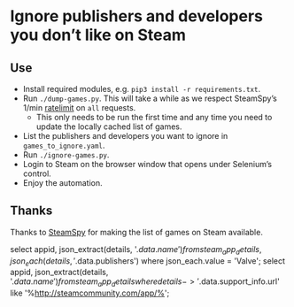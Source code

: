 # Ignore publishers and developers you don’t like on Steam

## Use

* Install required modules, e.g. `pip3 install -r requirements.txt`.
* Run `./dump-games.py`. This will take a while as we respect SteamSpy’s 1/min [ratelimit](https://steamspy.com/api.php) on `all` requests.
    * This only needs to be run the first time and any time you need to update the locally cached list of games.
* List the publishers and developers you want to ignore in `games_to_ignore.yaml`.
* Run `./ignore-games.py`.
* Login to Steam on the browser window that opens under Selenium’s control.
* Enjoy the automation.

## Thanks

Thanks to [SteamSpy](https://steamspy.com) for making the list of games on Steam available.



select appid, json_extract(details, '$.data.name') from steam_app_details, json_each(details, '$.data.publishers') where json_each.value = 'Valve';
select appid, json_extract(details, '$.data.name') from steam_app_details where details -> '$.data.support_info.url' like '%http://steamcommunity.com/app/%';
